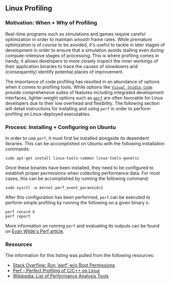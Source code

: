 ## Linux Profiling ##

### Motivation: When + Why of Profiling ###

Real-time programs such as simulations and games require careful optimization in
order to maintain smooth frame rates. While premature optimization is of course to
be avoided, it's useful to tackle in later stages of development in order to ensure
that a simulation avoids stalling even during compute-intensive stages of processing.
This is where profiling comes in handy; it allows developers to more closely inspect
the inner workings of their application binaries to trace the causes of slowdowns and
(consequently) identify potential places of improvement.

The importance of code profiling has resulted in an abundance of options when it
comes to profiling tools. While options like [`Visual Studio Code`][vsc] provide comprehensive
suites of features including integrated development interfaces, lighter-weight options
such as [`perf`][prf] are often favorable for Linux developers due to their low overhead and
flexibility. The following section will detail instructions for installing and using `perf`
in order to perform profiling on Linux-deployed executables.

### Process: Installing + Configuring on Ubuntu ###

In order to use `perf`, it must first be installed alongside its dependent libraries.
This can be accomplished on Ubuntu with the following installation commands:

```
sudo apt-get install linux-tools-common linux-tools-generic
```

Once these binaries have been installed, they need to be configured to establish
proper permissions when collecting performance data. For most cases, this can be
accomplished by running the following command:

```
sudo sysctl -w kernel.perf_event_paranoid=1
```

After this configuration has been performed, `perf` can be executed to perform
simple profiling by running the following on a given binary `b`:

```
perf record b
perf report
```

More information on running `perf` and evaluating its outputs can be found on
[Evan Wilde's Perf article](https://dev.to/etcwilde/perf---perfect-profiling-of-cc-on-linux-of).

### Resources ###

The information for this listing was pulled from the following resources:

- [Stack Overflow: Run 'perf' w/o Root Permissions](https://superuser.com/a/980757)
- [Perf - Perfect Profiling of C/C++ on Linux](https://dev.to/etcwilde/perf---perfect-profiling-of-cc-on-linux-of)
- [Wikipedia: List of Performance Analysis Tools](https://en.wikipedia.org/wiki/List_of_performance_analysis_tools)


[vsc]: https://code.visualstudio.com "Visual Studio Code"
[prf]: https://en.wikipedia.org/wiki/Perf_(Linux) "Perf"
